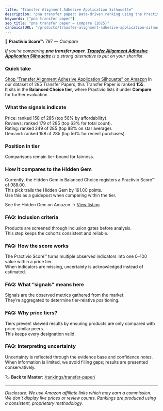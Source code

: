 ```yaml
---
title: "Transfer Alignment Adhesive Application Silhouette"
description: "pna transfer paper: Data-driven ranking using the Practivio Score™. Positioned by quality, value, demand, findability, momentum."
keywords: ["pna transfer paper"]
seo_title: "pna transfer paper — Compare (2025)"
canonicalURL: "/products/transfer-alignment-adhesive-application-silhouette-B0936C25V5/"
---
```


**🛒 Practivio Score™:** 797 — _Compare_


*If you're comparing **pna transfer paper**, **[Transfer Alignment Adhesive Application Silhouette](https://www.amazon.com/dp/B0936C25V5?tag=practivio-20)** is a strong alternative to put on your shortlist.*
### Quick take
[Shop “Transfer Alignment Adhesive Application Silhouette” on Amazon](https://www.amazon.com/dp/B0936C25V5?tag=practivio-20)
In our dataset of 285 Transfer Papers, this Transfer Paper is ranked **155**.  
It sits in the **Balanced Choice tier**, where Practivio lists it under **Compare** for further evaluation.

### What the signals indicate
Price: ranked 158 of 285 (top 56% by affordability).  
Reviews: ranked 179 of 285 (top 63% for total count).  
Rating: ranked 249 of 285 (top 88% on star average).  
Demand: ranked 158 of 285 (top 56% for recent purchases).

### Position in tier
Comparisons remain tier-bound for fairness.

### How it compares to the Hidden Gem
Currently, the Hidden Gem in Balanced Choice registers a Practivio Score™ of 988.00.  
This pick trails the Hidden Gem by 191.00 points.  
Use this as a guidepost when comparing within the tier.  

See the Hidden Gem on Amazon → [View listing](https://www.amazon.com/dp/B073XRLZ6Z?tag=practivio-20)

### FAQ: Inclusion criteria
Products are screened through inclusion gates before analysis.  
This step keeps the cohorts consistent and reliable.

### FAQ: How the score works
The Practivio Score™ turns multiple observed indicators into one 0–100 value within a price tier.  
When indicators are missing, uncertainty is acknowledged instead of estimated.

### FAQ: What “signals” means here
Signals are the observed metrics gathered from the market.  
They’re aggregated to determine tier-relative positioning.

### FAQ: Why price tiers?
Tiers prevent skewed results by ensuring products are only compared with price-similar peers.  
This keeps every designation valid.

### FAQ: Interpreting uncertainty
Uncertainty is reflected through the evidence base and confidence notes.  
When information is limited, we avoid filling gaps; results are presented conservatively.

<!-- Missing template for Compare/CompareWithinPriceClass -->


🏷️ **Back to Master:** [/rankings/transfer-paper/](/rankings/transfer-paper/)

---
_Disclosure: We use Amazon affiliate links which may earn a commission. We don’t display live prices or review counts. Rankings are produced using a consistent, proprietary methodology._
